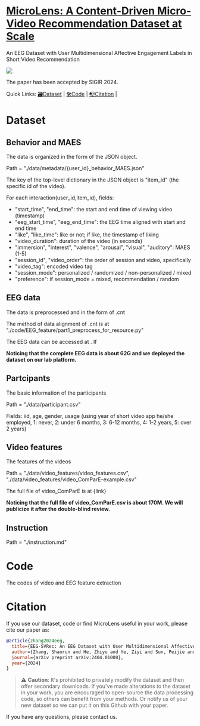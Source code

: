 # [MicroLens: A Content-Driven Micro-Video Recommendation Dataset at Scale](https://arxiv.org/pdf/2404.01008)
An EEG Dataset with User Multidimensional Affective Engagement Labels in Short Video Recommendation

<a href="https://arxiv.org/pdf/2404.01008" alt="paper"><img src="https://img.shields.io/badge/ArXiv-2309.06789-FAA41F.svg?style=flat" /></a>

The paper has been accepted by SIGIR 2024.

Quick Links: [🗃️Dataset](#Dataset) |
[🛠️Code](#Code) |
[📭Citation](#Citation) |

# Dataset

## Behavior and MAES

The data is organized in the form of the JSON object.

Path = "./data/metadata/{user_id}_behavior_MAES.json"

The key of the top-level dictionary in the JSON object is "item_id" (the specific id of the video).

For each interaction(user_id,item_id), fields:
*  "start_time", "end_time": the start and end time of viewing video (timestamp)
*  "eeg_start_time", "eeg_end_time": the EEG time aligned with start and end time
*  "like", "like_time": like or not; if like, the timestamp of liking
*  "video_duration": duration of the video (in seconds)
*  "immersion", "interest", "valence", "arousal", "visual", "auditory": MAES (1-5)
*  "session_id", "video_order": the order of session and video, specifically
*  "video_tag": encoded video tag
*  "session_mode": personalized / randomized / non-personalized / mixed
*  "preference": if session_mode = mixed, recommendation / random


## EEG data

The data is preprocessed and in the form of .cnt

The method of data alignment of .cnt is at "./code/EEG_feature/part1_preprocess_for_resource.py"

The EEG data can be accessed at . If

**Noticing that the complete EEG data is about 62G and we deployed the dataset on our lab platform.** 


## Partcipants

The basic information of the participants

Path = "./data/participant.csv"

Fields: iid, age, gender, usage (using year of short video app he/she employed, 1: never, 2: under 6 months, 3: 6-12 months, 4: 1-2 years, 5: over 2 years)


## Video features

The features of the videos

Path = "./data/video_features/video_features.csv", "./data/video_features/video_ComParE-example.csv"

The full file of video_ComParE is at {link}

**Noticing that the full file of video_ComParE.csv is about 170M. We will publicize it after the double-blind review.** 


## Instruction

Path = "./instruction.md"


# Code

The codes of video and EEG feature extraction


# Citation
If you use our dataset, code or find MicroLens useful in your work, please cite our paper as:

```bib
@article{zhang2024eeg,
  title={EEG-SVRec: An EEG Dataset with User Multidimensional Affective Engagement Labels in Short Video Recommendation},
  author={Zhang, Shaorun and He, Zhiyu and Ye, Ziyi and Sun, Peijie and Ai, Qingyao and Zhang, Min and Liu, Yiqun},
  journal={arXiv preprint arXiv:2404.01008},
  year={2024}
}
```

> :warning: **Caution**: It's prohibited to privately modify the dataset and then offer secondary downloads. If you've made alterations to the dataset in your work, you are encouraged to open-source the data processing code, so others can benefit from your methods. Or notify us of your new dataset so we can put it on this Github with your paper.

If you have any questions, please contact us.


